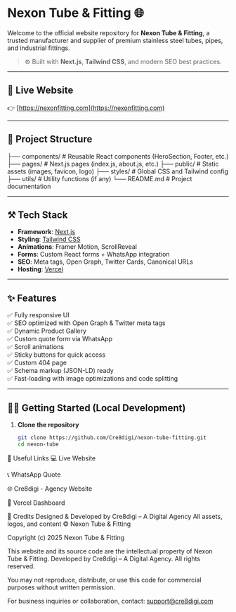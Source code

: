 # Nexon Tube & Fitting 🌐

Welcome to the official website repository for **Nexon Tube & Fitting**, a trusted manufacturer and supplier of premium stainless steel tubes, pipes, and industrial fittings.

> ⚙️ Built with **Next.js**, **Tailwind CSS**, and modern SEO best practices.

---

## 🚀 Live Website

👉 [https://nexonfitting.com](https://nexonfitting.com)

---

## 📂 Project Structure

├── components/ # Reusable React components (HeroSection, Footer, etc.)
├── pages/ # Next.js pages (index.js, about.js, etc.)
├── public/ # Static assets (images, favicon, logo)
├── styles/ # Global CSS and Tailwind config
├── utils/ # Utility functions (if any)
└── README.md # Project documentation


---

## ⚒️ Tech Stack

- **Framework**: [Next.js](https://nextjs.org/)
- **Styling**: [Tailwind CSS](https://tailwindcss.com/)
- **Animations**: Framer Motion, ScrollReveal
- **Forms**: Custom React forms + WhatsApp integration
- **SEO**: Meta tags, Open Graph, Twitter Cards, Canonical URLs
- **Hosting**: [Vercel](https://vercel.com)

---

## ✨ Features

✅ Fully responsive UI  
✅ SEO optimized with Open Graph & Twitter meta tags  
✅ Dynamic Product Gallery  
✅ Custom quote form via WhatsApp  
✅ Scroll animations  
✅ Sticky buttons for quick access  
✅ Custom 404 page  
✅ Schema markup (JSON-LD) ready  
✅ Fast-loading with image optimizations and code splitting

---

## 🧑‍💻 Getting Started (Local Development)

1. **Clone the repository**
   ```bash
   git clone https://github.com/Cre8digi/nexon-tube-fitting.git
   cd nexon-tube


🔗 Useful Links
💻 Live Website

📞 WhatsApp Quote

🌐 Cre8digi - Agency Website

🚀 Vercel Dashboard

🙌 Credits
Designed & Developed by Cre8digi – A Digital Agency
All assets, logos, and content © Nexon Tube & Fitting

Copyright (c) 2025 Nexon Tube & Fitting

This website and its source code are the intellectual property of Nexon Tube & Fitting.
Developed by Cre8digi – A Digital Agency. All rights reserved.

You may not reproduce, distribute, or use this code for commercial purposes without written permission.

For business inquiries or collaboration, contact: support@cre8digi.com
